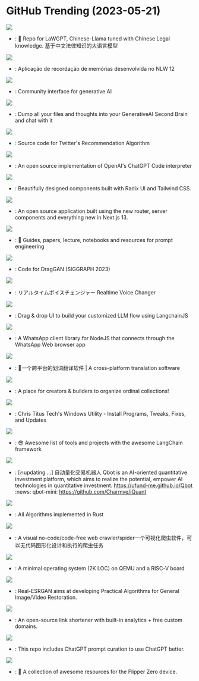 # GitHub Trending (2023-05-21)

![](https://img.shields.io/badge/Python-New%20420-green?style=flat-square&logo=appveyor)
- [](https://github.comundefined): 🎉 Repo for LaWGPT, Chinese-Llama tuned with Chinese Legal knowledge. 基于中文法律知识的大语言模型

![](https://img.shields.io/badge/TypeScript-New%2070-green?style=flat-square&logo=appveyor)
- [](https://github.comundefined): Aplicação de recordação de memórias desenvolvida no NLW 12

![](https://img.shields.io/badge/TypeScript-New%20890-green?style=flat-square&logo=appveyor)
- [](https://github.comundefined): Community interface for generative AI

![](https://img.shields.io/badge/Python-New%20619-green?style=flat-square&logo=appveyor)
- [](https://github.comundefined): Dump all your files and thoughts into your GenerativeAI Second Brain and chat with it

![](https://img.shields.io/badge/Scala-New%20133-green?style=flat-square&logo=appveyor)
- [](https://github.comundefined): Source code for Twitter's Recommendation Algorithm

![](https://img.shields.io/badge/Python-New%20125-green?style=flat-square&logo=appveyor)
- [](https://github.comundefined): An open source implementation of OpenAI's ChatGPT Code interpreter

![](https://img.shields.io/badge/TypeScript-New%20180-green?style=flat-square&logo=appveyor)
- [](https://github.comundefined): Beautifully designed components built with Radix UI and Tailwind CSS.

![](https://img.shields.io/badge/TypeScript-New%2058-green?style=flat-square&logo=appveyor)
- [](https://github.comundefined): An open source application built using the new router, server components and everything new in Next.js 13.

![](https://img.shields.io/badge/Jupyter%20Notebook-New%20400-green?style=flat-square&logo=appveyor)
- [](https://github.comundefined): 🐙 Guides, papers, lecture, notebooks and resources for prompt engineering

![](https://img.shields.io/badge/none-New%202-green?style=flat-square&logo=appveyor)
- [](https://github.comundefined): Code for DragGAN (SIGGRAPH 2023)

![](https://img.shields.io/badge/TypeScript-New%2097-green?style=flat-square&logo=appveyor)
- [](https://github.comundefined): リアルタイムボイスチェンジャー Realtime Voice Changer

![](https://img.shields.io/badge/JavaScript-New%20254-green?style=flat-square&logo=appveyor)
- [](https://github.comundefined): Drag & drop UI to build your customized LLM flow using LangchainJS

![](https://img.shields.io/badge/JavaScript-New%2013-green?style=flat-square&logo=appveyor)
- [](https://github.comundefined): A WhatsApp client library for NodeJS that connects through the WhatsApp Web browser app

![](https://img.shields.io/badge/JavaScript-New%20172-green?style=flat-square&logo=appveyor)
- [](https://github.comundefined): 🌈一个跨平台的划词翻译软件 | A cross-platform translation software

![](https://img.shields.io/badge/Python-New%2011-green?style=flat-square&logo=appveyor)
- [](https://github.comundefined): A place for creators & builders to organize ordinal collections!

![](https://img.shields.io/badge/PowerShell-New%20102-green?style=flat-square&logo=appveyor)
- [](https://github.comundefined): Chris Titus Tech's Windows Utility - Install Programs, Tweaks, Fixes, and Updates

![](https://img.shields.io/badge/none-New%20300-green?style=flat-square&logo=appveyor)
- [](https://github.comundefined): 😎 Awesome list of tools and projects with the awesome LangChain framework

![](https://img.shields.io/badge/Jupyter%20Notebook-New%20212-green?style=flat-square&logo=appveyor)
- [](https://github.comundefined): [🔥updating ...] 自动量化交易机器人 Qbot is an AI-oriented quantitative investment platform, which aims to realize the potential, empower AI technologies in quantitative investment. https://ufund-me.github.io/Qbot :news: qbot-mini: https://github.com/Charmve/iQuant

![](https://img.shields.io/badge/Rust-New%2032-green?style=flat-square&logo=appveyor)
- [](https://github.comundefined): All Algorithms implemented in Rust

![](https://img.shields.io/badge/JavaScript-New%20105-green?style=flat-square&logo=appveyor)
- [](https://github.comundefined): A visual no-code/code-free web crawler/spider一个可视化爬虫软件，可以无代码图形化设计和执行的爬虫任务

![](https://img.shields.io/badge/C-New%20183-green?style=flat-square&logo=appveyor)
- [](https://github.comundefined): A minimal operating system (2K LOC) on QEMU and a RISC-V board

![](https://img.shields.io/badge/Python-New%2018-green?style=flat-square&logo=appveyor)
- [](https://github.comundefined): Real-ESRGAN aims at developing Practical Algorithms for General Image/Video Restoration.

![](https://img.shields.io/badge/TypeScript-New%2082-green?style=flat-square&logo=appveyor)
- [](https://github.comundefined): An open-source link shortener with built-in analytics + free custom domains.

![](https://img.shields.io/badge/HTML-New%20189-green?style=flat-square&logo=appveyor)
- [](https://github.comundefined): This repo includes ChatGPT prompt curation to use ChatGPT better.

![](https://img.shields.io/badge/none-New%2035-green?style=flat-square&logo=appveyor)
- [](https://github.comundefined): 🐬 A collection of awesome resources for the Flipper Zero device.

